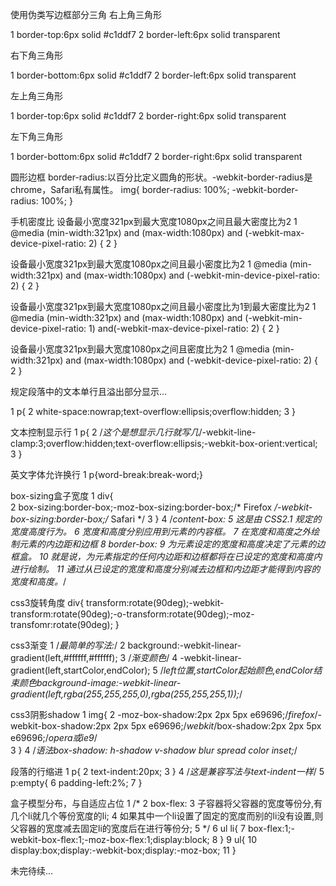 使用伪类写边框部分三角
右上角三角形

1 border-top:6px solid #c1ddf7
2 border-left:6px solid transparent

右下角三角形

1 border-bottom:6px solid #c1ddf7
2 border-left:6px solid transparent

左上角三角形

1 border-top:6px solid #c1ddf7
2 border-right:6px solid transparent

左下角三角形

1 border-bottom:6px solid #c1ddf7
2 border-right:6px solid transparent

圆形边框
border-radius:以百分比定义圆角的形状。-webkit-border-radius是chrome，Safari私有属性。
img{
    border-radius: 100%;
    -webkit-border-radius: 100%;
}

手机密度比
设备最小宽度321px到最大宽度1080px之间且最大密度比为2
1 @media (min-width:321px) and (max-width:1080px) and (-webkit-max-device-pixel-ratio: 2) {
2 }

设备最小宽度321px到最大宽度1080px之间且最小密度比为2
1 @media (min-width:321px) and (max-width:1080px) and (-webkit-min-device-pixel-ratio: 2) {
2 }

设备最小宽度321px到最大宽度1080px之间且最小密度比为1到最大密度比为2
1 @media (min-width:321px) and (max-width:1080px) and (-webkit-min-device-pixel-ratio: 1) and(-webkit-max-device-pixel-ratio: 2) {
2 }

设备最小宽度321px到最大宽度1080px之间且密度比为2
1 @media (min-width:321px) and (max-width:1080px) and (-webkit-device-pixel-ratio: 2) {
2 }


规定段落中的文本单行且溢出部分显示...

1 p{
2     white-space:nowrap;text-overflow:ellipsis;overflow:hidden;
3 }

文本控制显示行
1 p{
2     /*这个是想显示几行就写几*/-webkit-line-clamp:3;overflow:hidden;text-overflow:ellipsis;-webkit-box-orient:vertical;
3 }

英文字体允许换行
1 p{word-break:break-word;}

box-sizing盒子宽度
1 div{  
2     box-sizing:border-box;-moz-box-sizing:border-box;/* Firefox */-webkit-box-sizing:border-box;/* Safari */ 
3 } 
4 /*content-box: 
5     这是由 CSS2.1 规定的宽度高度行为。 
6     宽度和高度分别应用到元素的内容框。 
7     在宽度和高度之外绘制元素的内边距和边框 
8 border-box: 
9     为元素设定的宽度和高度决定了元素的边框盒。
10     就是说，为元素指定的任何内边距和边框都将在已设定的宽度和高度内进行绘制。
11     通过从已设定的宽度和高度分别减去边框和内边距才能得到内容的宽度和高度。*/

css3旋转角度
div{
	transform:rotate(90deg);-webkit-transform:rotate(90deg);-o-transform:rotate(90deg);-moz-transfomr:rotate(90deg);
}

css3渐变
1 /*最简单的写法:*/
2 background:-webkit-linear-gradient(left,#ffffff,#ffffff);
3 /*渐变颜色*/
4 -webkit-linear-gradient(left,startColor,endColor);
5 /*left位置,startColor起始颜色,endColor结束颜色background-image:-webkit-linear-gradient(left,rgba(255,255,255,0),rgba(255,255,255,1));*/

css3阴影shadow
1 img{
2     -moz-box-shadow:2px 2px 5px e69696;/*firefox*/-webkit-box-shadow:2px 2px 5px e69696;/*webkit*/box-shadow:2px 2px 5px e69696;/*opera或ie9*/    
3 }
4 /*语法box-shadow: h-shadow v-shadow blur spread color inset;*/

段落的行缩进
1 p{
2     text-indent:20px;
3 }
4 /*这是兼容写法与text-indent一样*/
5 p:empty{
6     padding-left:2%;
7 }

盒子模型分布，与自适应占位
1 /* 
2 box-flex: 
3     子容器将父容器的宽度等份分,有几个li就几个等份宽度的li; 
4     如果其中一个li设置了固定的宽度而别的li没有设置,则父容器的宽度减去固定li的宽度后在进行等份分; 
5 */ 
6 ul li{ 
7     box-flex:1;-webkit-box-flex:1;-moz-box-flex:1;display:block; 
8 } 
9 ul{
10     display:box;display:-webkit-box;display:-moz-box;
11 }

未完待续...
